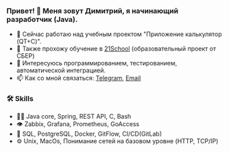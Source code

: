 ### Привет! 👋 Меня зовут Димитрий, я начинающий разработчик (Java).


- 🔭 Сейчас работаю над учебным проектом "Приложение калькулятор (QT+C)".
- 🌱 Также прохожу обучение в [21School](https://21-school.ru/?utm_source=tmicaela&utm_medium=student&utm_campaign=s21_referal_wave_nsk___) (образовательный проект от СБЕР)
- 💬 Интересуюсь программированием, тестированием, автоматической интеграцией.
- 📫 Как со мной связаться: [Telegram](https://t.me/GrigoryevDK),  [Email](mailto:grigoryevdk@gmail.com)

### :hammer_and_wrench: Skills
- 👨‍💻 Java core, Spring, REST API, C, Bash
- 👁️ Zabbix, Grafana, Prometheus, GoAccess
- 💽 SQL, PostgreSQL, Docker, GitFlow, CI/CD(GitLab)
- ⚙️ Unix, MacOs, Понимание сетей на базовом уровне (HTTP, TCP/IP)

